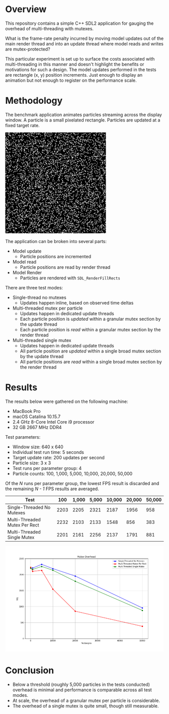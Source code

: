 # Overview

This repository contains a simple C++ SDL2 application for gauging the overhead of multi-threading
with mutexes.

What is the frame-rate penalty incurred by moving model updates out of the main render thread and into an 
update thread where model reads and writes are mutex-protected?

This particular experiment is set up to surface the costs associated with multi-threading in this manner 
and doesn't highlight the benefits or motivations for such a design. The model updates performed in the
tests are rectangle (x, y) position increments. Just enough to display an animation but not enough
to register on the performance scale.

# Methodology

The benchmark application animates particles streaming across the display window. 
A particle is a small pixelated rectangle. Particles are updated at a fixed target rate.

![Results](docs/display.png)

The application can be broken into several parts: 

* Model update
  * Particle positions are incremented
* Model read
  * Particle positions are read by render thread
* Model Render
  * Particles are rendered with `SDL_RenderFillRects`

There are three test modes:

* Single-thread no mutexes
  * Updates happen inline, based on observed time deltas
* Multi-threaded mutex per particle
  * Updates happen in dedicated update threads
  * Each particle position is _updated_ within a granular mutex section by the update thread
  * Each particle position is _read_ within a granular mutex section by the render thread
* Multi-threaded single mutex
  * Updates happen in dedicated update threads
  * All particle position are _updated_ within a single broad mutex section by the update thread
  * All particle positions are _read_ within a single broad mutex section by the render thread

# Results

The results below were gathered on the following machine:

* MacBook Pro
* macOS Catalina 10.15.7
* 2.4 GHz 8-Core Intel Core i9 processor
* 32 GB 2667 MHz DDR4

Test parameters:

* Window size: 640 x 640
* Individual test run time: 5 seconds
* Target update rate: 200 updates per second
* Particle size: 3 x 3
* Test runs per parameter group: 4
* Particle counts: 100, 1,000, 5,000, 10,000, 20,000, 50,000

Of the _N_ runs per parameter group, the lowest FPS result is discarded and the remaining _N - 1_ 
FPS results are averaged.

|Test|100|1,000|5,000|10,000|20,000|50,000|
|------|---|-----|-----|------|------|------|
|Single-Threaded No Mutexes|2203|2205|2321|2187|1956|958|
|Multi-Threaded Mutex Per Rect|2232|2103|2133|1548|856|383|
|Multi-Threaded Single Mutex|2201|2161|2256|2137|1791|881|

![Results](docs/sdl-thread-mutex-results.png)

# Conclusion

* Below a threshold (roughly 5,000 particles in the tests conducted) overhead is minimal and performance is comparable across all test modes.
* At scale, the overhead of a granular mutex per particle is considerable.
* The overhead of a single mutex is quite small, though still measurable.
